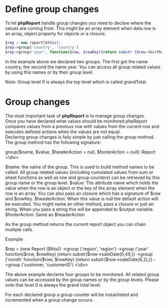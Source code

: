 # Define group changes
To let **phpReport** handle group changes you need to declare where the values are coming from.
This might be an array element when data row is an array, object property for objects or a closure.

```php
$rep = new report($this);
$rep->group('country', 'country')
$rep->group('year', function($row, $rowKey){return substr ($row->birthdate,0,4);})
```


In the example above we declared two groups. The first got the name country, the second the name year. You can access all group related values by using this names or by their group level.

Note: Group level 0 is always the top level which is called grandTotal.

<h1>Group changes</h1>

The most important task of <strong>phpReport</strong> is to manage group changes.
<br>
Once you have declared what values should be monitored phpReport compares values from a previous row with values from the current row and executes defined actions when the values are not equal.
<br>
Declaring group changes is faily simple by just calling the group method.
<br>
The group method has the following signature:
<div class=code>
group($name, $value, $headerAction = null, $footerAction = null): Report
<\div>

$name: the name of the group. This is used to build method names to be called. All group related values (including cumulated values from sum or sheet functions as well as row and group counters) can be retrieved by this group name or the group level.
$value: The attribute name which holds the value when the row is an object or the key of the array element when the row is an array. You can also pass an closure which has a signature of $row and $rowKey.
$headerAction: When this value is null the default action will be executed. You might name an other method, pass a closure or just an string. When you pass a string this will be appended to $output variable.
$footerAction: Same as $headerAction

As the group method returns the current report object you can chain multiple calls.

Example
<div class=code>
$rep = (new Report ($this))
->group ('region', 'region')
->group ('year' function($row, $rowKey) {return substr($row->saleDate(0,49,})
->group ('month' function($row, $rowKey) {return substr($row->saleDate(6,2);})
->group ('customer, 'customerID')
<\div>

The above example declares four groups to be monitored. All related group values can be accessed by the group names or by the group levels. Please note that level 0 is always the grand total level.

For each declared group a group counter will be instantiated and incremented when a group change occurs.
